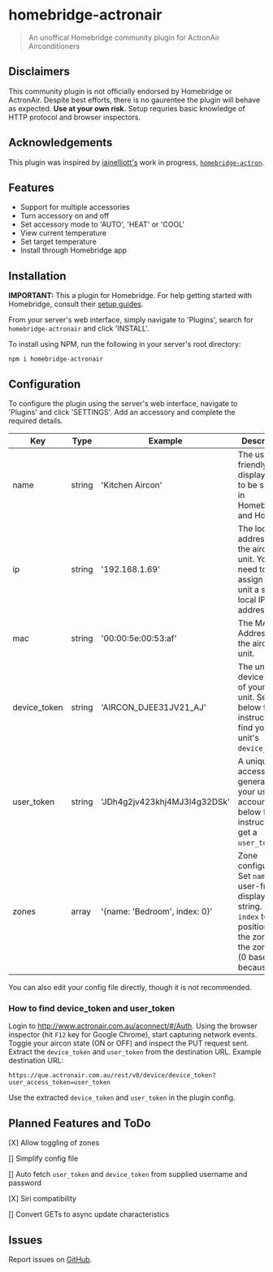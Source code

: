 # homebridge-actronair
> An unoffical Homebridge community plugin for ActronAir Airconditioners

## Disclaimers
This community plugin is not officially endorsed by Homebridge or ActronAir. Despite best efforts, there is no gaurentee the plugin will behave as expected. **Use at your own risk.**
Setup requries basic knowledge of HTTP protocol and browser inspectors.
## Acknowledgements
This plugin was inspired by [iainelliott's](https://github.com/iainelliott) work in progress, [`homebridge-actron`](https://www.npmjs.com/package/homebridge-actron).
## Features
- Support for multiple accessories
- Turn accessory on and off
- Set accessory mode to 'AUTO', 'HEAT' or 'COOL'
- View current temperature
- Set target temperature
- Install through Homebridge app

## Installation
**IMPORTANT:** This a plugin for Homebridge. For help getting started with Homebridge, consult their  [setup guides](https://github.com/homebridge/homebridge/wiki).

From your server's web interface, simply navigate to 'Plugins', search for `homebridge-actronair` and click 'INSTALL'.

To install using NPM, run the following in your server's root directory:
```
npm i homebridge-actronair
```
## Configuration
To configure the plugin using the server's web interface, navigate to 'Plugins' and click 'SETTINGS'. Add an accessory and complete the required details.

Key | Type | Example | Description
---|---|---|---
name | string | 'Kitchen Aircon' | The user-friendly display name to be shown in Homebridge and Home.
ip | string | '192.168.1.69' | The local IP address of the aircon unit. You will need to assign your unit a static local IP address.
mac | string | '00:00:5e:00:53:af' | The MAC Address of the aircon unit.
device_token | string | 'AIRCON_DJEE31JV21_AJ' | The unique device token of your aircon unit. See below for instruction to find your unit's ```device_token```.
user_token | string | 'JDh4g2jv423khj4MJ3l4g32DSk' | A unique access token generated for your user account. See below for instruction to get a ```user_token```.
zones | array | '{name: 'Bedroom', index: 0}' | Zone configuration. Set ```name``` to a user-friendly display name string. Set ```index``` to the position of the zone in the zones list (0 based because JS).

You can also edit your config file directly, though it is not recommended.
### How to find device_token and user_token
Login to http://www.actronair.com.au/aconnect/#/Auth. Using the browser inspector (hit ```F12``` key for Google Chrome), start capturing network events. Toggle your aircon state (ON or OFF) and inspect the PUT request sent. Extract the ```device_token``` and ```user_token``` from the destination URL. Example destination URL:
```
https://que.actronair.com.au/rest/v0/device/device_token?user_access_token=user_token
```
Use the extracted ```device_token``` and ```user_token``` in the plugin config. 
## Planned Features and ToDo
[X] Allow toggling of zones

[] Simplify config file

[] Auto fetch ```user_token``` and ```device_token``` from supplied username and password

[X] Siri compatibility

[] Convert GETs to async update characteristics

## Issues
Report issues on [GitHub](https://github.com/Snakey42069/homebridge-actronair/issues).



